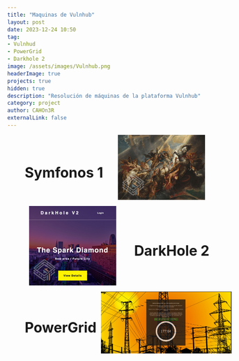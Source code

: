 ```yaml
---
title: "Maquinas de Vulnhub"
layout: post
date: 2023-12-24 10:50
tag: 
- Vulnhud
- PowerGrid
- Darkhole 2
image: /assets/images/Vulnhub.png
headerImage: true
projects: true
hidden: true
description: "Resolución de máquinas de la plataforma Vulnhub"
category: project
author: CAHOn3R
externalLink: false
---
```

<!-- Symfonos1-Vulnhub -->

<figure style="display: flex; align-items: center;">
  <a href="/Symfonos1-Vulnhub" style="flex: 1; text-decoration: none; color: inherit; text-align: left;">
    <h1 style="font-size: 32px; font-weight: bold; cursor: pointer;">Symfonos 1</h1>
  </a>
  <a href="/Symfonos1-Vulnhub" style="flex: 0;">
    <img src="/assets/images/vulnhub/Symfonos1/symfonos1.png" alt="Descripción de la imagen" class="imagen-grande">
  </a>
</figure>


<style>
  .imagen-grande {
    margin-left: 10px;
    margin-bottom: 0;
    margin-top: 0;
    vertical-align: middle;
    /* Define aquí el tamaño que desees */
    max-width: 300px; /* Puedes ajustar este valor según tus necesidades */
    height: auto; /* Esto asegura que la relación de aspecto se mantenga */
  }
</style>


<!-- Darkhole2-Vulnhub -->

<figure style="display: flex; align-items: center;">
  <a href="/DarkHole2-Vulnhub" style="flex: 0;">
    <img src="/assets/images/Darkhole2/Darkhole2.png" alt="Descripción de la imagen" class="imagen-grande">
  </a>
  <a href="/DarkHole2-Vulnhub" style="flex: 1; text-decoration: none; color: inherit;">
    <h1 style="font-size: 32px; font-weight: bold; cursor: pointer; text-align: right;">DarkHole 2 </h1>
  </a>
</figure>

<style>
  .imagen-grande {
    margin-right: 10px;
    margin-bottom: 0;
    margin-top: 0;
    vertical-align: middle;
    /* Define aquí el tamaño que desees */
    max-width: 300px; /* Puedes ajustar este valor según tus necesidades */
    height: auto; /* Esto asegura que la relación de aspecto se mantenga */
  }
</style>

<!-- PowerGrid-Vulnhub -->

<figure style="display: flex; align-items: center;">
  <a href="/PowerGrid-Vulnhub" style="flex: 1; text-decoration: none; color: inherit; text-align: left;">
    <h1 style="font-size: 32px; font-weight: bold; cursor: pointer;">PowerGrid</h1>
  </a>
  <a href="/PowerGrid-Vulnhub" style="flex: 0;">
    <img src="/assets/images/powergrid.jpeg" alt="Descripción de la imagen" class="imagen-grande">
  </a>
</figure>


<style>
  .imagen-grande {
    margin-left: 10px;
    margin-bottom: 0;
    margin-top: 0;
    vertical-align: middle;
    /* Define aquí el tamaño que desees */
    max-width: 300px; /* Puedes ajustar este valor según tus necesidades */
    height: auto; /* Esto asegura que la relación de aspecto se mantenga */
  }
</style>
<!--
<figure style="display: flex; align-items: center;">
  <a href="/Lame-HackTheBox" style="flex: 0;">
    <img src="/assets/images/Lame-HackTheBox.png" alt="Descripción de la imagen" class="imagen-grande">
  </a>
  <a href="/Lame-HackTheBox" style="flex: 1; text-decoration: none; color: inherit;">
    <h1 style="font-size: 32px; font-weight: bold; cursor: pointer; text-align: right;">LAME</h1>
  </a>
</figure>

<style>
  .imagen-grande {
    margin-right: 10px;
    margin-bottom: 0;
    margin-top: 0;
    vertical-align: middle;
    /* Define aquí el tamaño que desees */
    max-width: 300px; /* Puedes ajustar este valor según tus necesidades */
    height: auto; /* Esto asegura que la relación de aspecto se mantenga */
  }
</style>
-->
